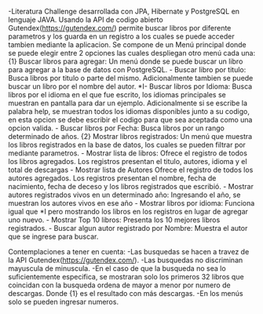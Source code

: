 -Literatura Challenge desarrollada con JPA, Hibernate y PostgreSQL en lenguaje JAVA. Usando la API de codigo abierto Gutendex(https://gutendex.com/) permite buscar libros por diferente parametros y los guarda en un registro a los cuales se puede acceder tambien mediante la aplicacion.
Se compone de un Menú principal donde se puede elegir entre 2 opciones las cuales despliegan otro menú cada una:
{1} Buscar libros para agregar: Un menú donde se puede buscar un libro para agregar a la base de datos con PostgreSQL.
                    - Buscar libro por titulo: Busca libros por titulo o parte del mismo. Adicionalmente tambien se puede buscar un libro por el nombre del autor.
                  *I- Buscar libros por Idioma: Busca libros por el idioma en el que fue escrito, los idiomas principales se muestran en pantalla para dar un ejemplo. Adicionalmente si se escribe la palabra help, se muestran todos los idiomas disponibles junto a su codigo, en esta opcion se debe escribir el codigo para que sea aceptada como una opcion valida.
                    - Buscar libros por Fecha: Busca libros por un rango determinado de años.
{2} Mostrar libros registrados: Un menú que muestra los libros registrados en la base de datos, los cuales se pueden filtrar por mediante parametros.
                    - Mostrar lista de libros: Ofrece el registro de todos los libros agregados. Los registros presentan el titulo, autores, idioma y el total de descargas
                    - Mostrar lista de Autores Ofrece el registro de todos los autores agregados. Los registros presentan el nombre, fecha de nacimiento, fecha de deceso y los libros registrados que escribió.
                    - Mostrar autores registrados vivos en un determinado año: Ingresando el año, se muestran los autores vivos en ese año
                    - Mostrar libros por idioma:  Funciona igual que *I pero mostrando los libros en los registros en lugar de agregar uno nuevo.
                    - Mostrar Top 10 libros: Presenta los 10 mejores libros registrados.
                    - Buscar algun autor registrado por Nombre: Muestra el autor que se ingrese para buscar.

Contemplaciones a tener en cuenta:
-Las busquedas se hacen a travez de la API Gutendex(https://gutendex.com/).
-Las busquedas no discriminan mayuscula de minuscula.
-En el caso de que la busqueda no sea lo suficientemente especifica, se mostraran solo los primeros 32 libros que coincidan con la busqueda ordena de mayor a menor por numero de descargas. Donde {1} es el resultado con más descargas.
-En los menús solo se pueden ingresar numeros.
